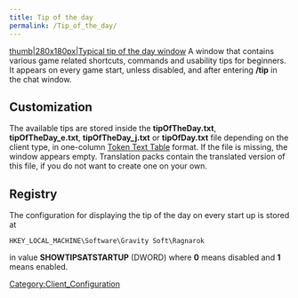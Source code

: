 ```yaml
---
title: Tip of the day
permalink: /Tip_of_the_day/
---
```


[thumb|280x180px|Typical tip of the day window](/Image:Tipoftheday.gif "wikilink") A window that contains various game related shortcuts, commands and usability tips for beginners. It appears on every game start, unless disabled, and after entering **/tip** in the chat window.

Customization
-------------

The available tips are stored inside the **tipOfTheDay.txt**, **tipOfTheDay_e.txt**, **tipOfTheDay_j.txt** or **tipOfDay.txt** file depending on the client type, in one-column [Token Text Table](/Token_Text_Table "wikilink") format. If the file is missing, the window appears empty. Translation packs contain the translated version of this file, if you do not want to create one on your own.

Registry
--------

The configuration for displaying the tip of the day on every start up is stored at

    HKEY_LOCAL_MACHINE\Software\Gravity Soft\Ragnarok

in value **SHOWTIPSATSTARTUP** (DWORD) where **0** means disabled and **1** means enabled.

[Category:Client_Configuration](/Category:Client_Configuration "wikilink")